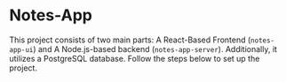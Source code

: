 # Notes-App

This project consists of two main parts: A React-Based Frontend (`notes-app-ui`) and A Node.js-based backend (`notes-app-server`). Additionally, it utilizes a PostgreSQL database. Follow the steps below to set up the project.
